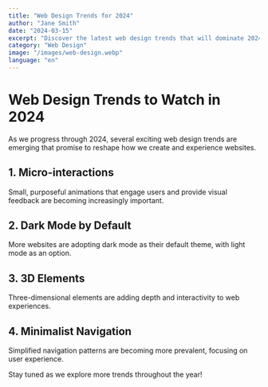 ```yaml
---
title: "Web Design Trends for 2024"
author: "Jane Smith"
date: "2024-03-15"
excerpt: "Discover the latest web design trends that will dominate 2024."
category: "Web Design"
image: "/images/web-design.webp"
language: "en"
---
```


# Web Design Trends to Watch in 2024

As we progress through 2024, several exciting web design trends are emerging that promise to reshape how we create and experience websites.

## 1. Micro-interactions

Small, purposeful animations that engage users and provide visual feedback are becoming increasingly important.

## 2. Dark Mode by Default

More websites are adopting dark mode as their default theme, with light mode as an option.

## 3. 3D Elements

Three-dimensional elements are adding depth and interactivity to web experiences.

## 4. Minimalist Navigation

Simplified navigation patterns are becoming more prevalent, focusing on user experience.

Stay tuned as we explore more trends throughout the year!
